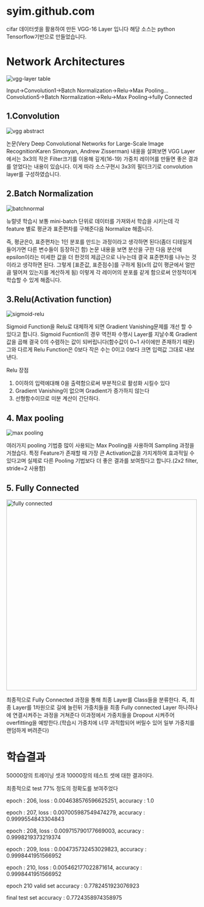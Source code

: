 
# syim.github.com


cifar 데이터셋을 활용하여 만든 VGG-16 Layer 입니다
해당 소스는 python Tensorflow기반으로 만들었습니다.

#  Network Architectures

![vgg-layer table](https://user-images.githubusercontent.com/44501825/48899188-3cf31680-ee92-11e8-9a4d-228d12ccab8c.jpg)


Input->Convolution1->Batch Normalization->Relu->Max Pooling...
    Convolution5->Batch Normalization->Relu->Max Pooling->fully Connected


## 1.Convolution

![vgg abstract](https://user-images.githubusercontent.com/44501825/48889093-090af780-ee78-11e8-8fbb-08e5b86f68b8.jpg)

논문(Very Deep Convolutional Networks for Large-Scale Image RecognitionKaren Simonyan, Andrew Zisserman) 내용을 살펴보면 VGG Layer에서는 3x3의 작은 Filter크기를 이용해 깊게(16-19) 가중치 레이어를 만들면 좋은 결과를 얻었다는 내용이 있습니다.
이게 따라 소스구현시 3x3의 필더크기로 convolution layer를 구성하였습니다.


## 2.Batch Normalization

![batchnormal](https://user-images.githubusercontent.com/44501825/48889303-b0882a00-ee78-11e8-97b1-363cfd207809.png)

뉴럴넷 학습시 보통 mini-batch 단위로 데이터를 가져와서 학습을 시키는데 각 feature 별로 평균과 표준편차를 구해준다음 Normalize 해줍니다.

즉, 평균은0, 표준편차는 1인 분포를 만드는 과정이라고 생각하면 된다(좀더 디테일게 들어가면 다른 변수들이 등장하긴 함)
논문 내용을 보면 분산을 구한 다음 분산에 epsilon이라는 미세한 값을 더 한것의 제곱근으로 나누는데 결국 표준편차를 나누는 것이라고
생각하면 된다. 그렇게 [표준값, 표준점수]를 구하게 됨(x의 값이 평균에서 얼만큼 떨어져 있는지를 계산하게 됨)
이렇게 각 레이어의 분포를 같게 함으로써 안정적이게 학습할 수 있게 해줍니다.

## 3.Relu(Activation function)
![sigmoid-relu](https://user-images.githubusercontent.com/44501825/48898424-146a1d00-ee90-11e8-83b4-ef8c4b353377.png)


Sigmoid Function을 Relu로 대체하게 되면 Gradient Vanishing문제를 개선 할 수 있다고 합니다.
Sigmoid Fucntion의 경우 역전파 수행시 Layer를 지날수록 Gradient값을 곱해 결국 0의 수렴하는 값이 되버립니다(함수값이 0~1 사이에만 존재하기 때문)
그와 다르게 Relu Function은 0보다 작은 수는 0이고 0보다 크면 입력값 그대로 내보낸다.

Relu 장점 
1. 0이하의 입력에대해 0을 출력함으로써 부분적으로 활성화 시킬수 있다
2. Gradient Vanishing이 없으며 Gradient가 증가하지 않는다
3. 선형함수이므로 미분 계산이 간단하다.

## 4. Max pooling 

![max pooling](https://user-images.githubusercontent.com/44501825/48899305-99563600-ee92-11e8-89fc-f5967921559b.png)

여러가지 pooling 기법중 많이 사용되는 Max Pooling을 사용하여 Sampling 과정을 거쳤습다.
특정 Feature가 존재할 때 가장 큰 Activation값을 가지게하여 효과적일 수 있다고며 실제로 다른 Pooling 기법보다
더 좋은 결과를 보여줬다고 합니다.(2x2 filter, stride=2 사용함)

## 5. Fully Connected

<img width="500" alt="fully connected" src="https://user-images.githubusercontent.com/44501825/48899953-64e37980-ee94-11e8-8482-decfa8a9b3b3.png">

최종적으로 Fully Connected 과정을 통해 최종 Layer를 Class들을 분류한다.
즉, 최종 Layer를 1차원으로 길에 늘린뒤 가중치들을 최종 Fully connected Layer 하나하나에 연결시켜주는 과정을
거쳐준다 
이과정에서 가중치들을 Dropout 시켜주어 overfitting을 예방한다.(학습시 가중치에 너무 과적합되어 버릴수 있어 일부 가중치를 랜덤하게 버려준다)


# 학습결과

50000장의 트레이닝 셋과 10000장의 테스트 셋에 대한 결과이다.

최종적으로 test 77% 정도의 정확도를 보여주었다

epoch : 206, loss : 0.004638576596625251, accuracy : 1.0

epoch : 207, loss : 0.007005987549474279, accuracy : 0.9999554843304843

epoch : 208, loss : 0.009715790177669003, accuracy : 0.9998219373219374

epoch : 209, loss : 0.004735732453029823, accuracy : 0.9998441951566952

epoch : 210, loss : 0.005462177022871614, accuracy : 0.9998441951566952

epoch 210 valid set accuracy : 0.7782451923076923

final test set accuracy : 0.7724358974358975




  
